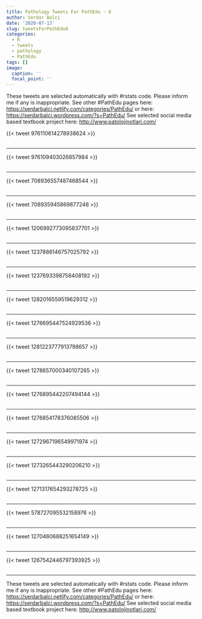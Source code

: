 ```yaml
---
title: Pathology Tweets For PathEdu - 6
author: Serdar Balci
date: '2020-07-13'
slug: tweetsForPathEdu6
categories:
  - R
  - tweets
  - pathology
  - PathEdu
tags: []
image:
  caption: ''
  focal_point: ''
---
```



These tweets are selected automatically with #rstats code. Please inform me if any is inappropriate.
See other #PathEdu pages here: https://serdarbalci.netlify.com/categories/PathEdu/  or here: https://serdarbalci.wordpress.com/?s=PathEdu/ 
See selected social media based textbook project here: http://www.patolojinotlari.com/

{{< tweet 976110614278938624 >}}
<br>
<br>
<hr>
{{< tweet 976109403026857984 >}}
<br>
<br>
<hr>
{{< tweet 708936557487468544 >}}
<br>
<br>
<hr>
{{< tweet 708935945869877248 >}}
<br>
<br>
<hr>
{{< tweet 1206992773095837701 >}}
<br>
<br>
<hr>
{{< tweet 1237886146757025792 >}}
<br>
<br>
<hr>
{{< tweet 1237693398758408192 >}}
<br>
<br>
<hr>
{{< tweet 1282016559519629312 >}}
<br>
<br>
<hr>
{{< tweet 1276695447524929536 >}}
<br>
<br>
<hr>
{{< tweet 1281223777913798657 >}}
<br>
<br>
<hr>
{{< tweet 1278657000340107265 >}}
<br>
<br>
<hr>
{{< tweet 1276895442207494144 >}}
<br>
<br>
<hr>
{{< tweet 1276854178376085506 >}}
<br>
<br>
<hr>
{{< tweet 1272967196549971974 >}}
<br>
<br>
<hr>
{{< tweet 1273265443290206210 >}}
<br>
<br>
<hr>
{{< tweet 1271317654293278725 >}}
<br>
<br>
<hr>
{{< tweet 578727095532158976 >}}
<br>
<br>
<hr>
{{< tweet 1270460688251654149 >}}
<br>
<br>
<hr>
{{< tweet 1267542446797393925 >}}
<br>
<br>
<hr>


These tweets are selected automatically with #rstats code. Please inform me if any is inappropriate.
See other #PathEdu pages here: https://serdarbalci.netlify.com/categories/PathEdu/  or here: https://serdarbalci.wordpress.com/?s=PathEdu/ 
See selected social media based textbook project here: http://www.patolojinotlari.com/
